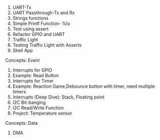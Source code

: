 1. UART-Tx
2. UART Passthrough-Tx and Rx
3. Strings functions
4. Simple Printf Function- %lu
5. Test using assert
6. Refactor GPIO and UART
7. Traffic Light
8. Testing Traffic Light with Asserts
9. Shell App


Concepts: Event
1. Interrupts for GPIO
2. Example: Read Button
3. Interrupts for Timer
4. Example: Reaction Game,Debounce button with timer, need multiple timers 
5. Interrupts (Deep Dive): Stack, Floating point
6. I2C Bit-banging 
6. I2C Read/Write Function
7. Project: Temperature sensor

Concepts: Data
1. DMA 